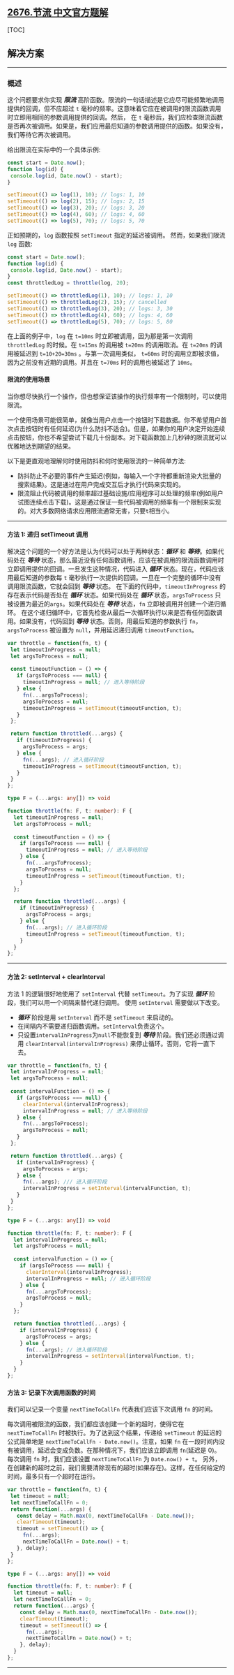 ## [2676.节流 中文官方题解](https://leetcode.cn/problems/throttle/solutions/100000/jie-liu-by-leetcode-solution-cqvu)
[TOC]

 ## 解决方案 

---

 ### 概述

 这个问题要求你实现 ***限流*** 高阶函数。限流的一句话描述是它应尽可能频繁地调用提供的回调，但不应超过 `t` 毫秒的频率。这意味着它应在被调用的限流函数调用时立即用相同的参数调用提供的回调。然后， 在 `t` 毫秒后，我们应检查限流函数是否再次被调用。如果是，我们应用最后知道的参数调用提供的函数。如果没有，我们等待它再次被调用。

 给出限流在实际中的一个具体示例:

 ```js 
const start = Date.now();
function log(id) {
  console.log(id, Date.now() - start);
}

setTimeout(() => log(1), 10); // logs: 1, 10
setTimeout(() => log(2), 15); // logs: 2, 15
setTimeout(() => log(3), 20); // logs: 3, 20
setTimeout(() => log(4), 60); // logs: 4, 60
setTimeout(() => log(5), 70); // logs: 5, 70
 ```

 正如预期的，`log` 函数按照 `setTimeout` 指定的延迟被调用。
 然而，如果我们限流 `log` 函数:

 ```js 
const start = Date.now();
function log(id) {
  console.log(id, Date.now() - start);
}
const throttledLog = throttle(log, 20);

setTimeout(() => throttledLog(1), 10); // logs: 1, 10
setTimeout(() => throttledLog(2), 15); // cancelled
setTimeout(() => throttledLog(3), 20); // logs: 3, 30
setTimeout(() => throttledLog(4), 60); // logs: 4, 60
setTimeout(() => throttledLog(5), 70); // logs: 5, 80
 ```

 在上面的例子中，`log` 在 `t=10ms` 时立即被调用，因为那是第一次调用 `throttledLog` 的时候。在 `t=15ms` 的调用被 `t=20ms` 的调用取消。在 `t=20ms` 的调用被延迟到 `t=10+20=30ms` 。与第一次调用类似， `t=60ms` 时的调用立即被求值，因为之前没有近期的调用。并且在 `t=70ms` 时的调用也被延迟了 `10ms`。

 #### 限流的使用场景

 当你想尽快执行一个操作，但也想保证该操作的执行频率有一个限制时，可以使用限流。

 一个使用场景可能很简单，就像当用户点击一个按钮时下载数据。你不希望用户首次点击按钮时有任何延迟(为什么防抖不适合)。但是，如果你的用户决定开始连续点击按钮，你也不希望尝试下载几十份副本。对下载函数加上几秒钟的限流就可以优雅地达到期望的结果。

 以下是更直观地理解何时使用防抖和何时使用限流的一种简单方法:

 - 防抖防止不必要的事件产生延迟(例如，每输入一个字符都重新渲染大批量的搜索结果)。这是通过在用户完成交互后才执行代码来实现的。 
 -  限流阻止代码被调用的频率超过基础设施/应用程序可以处理的频率(例如用户试图连续点击下载)。这是通过保证一些代码被调用的频率有一个限制来实现的。对大多数网络请求应用限流通常无害，只要`t`相当小。

---

 #### 方法 1: 递归 setTimeout 调用

 解决这个问题的一个好方法是认为代码可以处于两种状态：***循环*** 和 ***等待***。如果代码处在 ***等待*** 状态，那么最近没有任何函数调用，应该在被调用的限流函数调用时立即调用提供的回调。一旦发生这种情况，代码进入 ***循环*** 状态。现在，代码应该用最后知道的参数每 `t` 毫秒执行一次提供的回调。一旦在一个完整的循环中没有调用限流函数，它就会回到 ***等待*** 状态。
 在下面的代码中，`timeoutInProgress` 的存在表示代码是否处在 ***循环*** 状态。如果代码处在 ***循环*** 状态，`argsToProcess` 只被设置为最近的`args`。如果代码处在 ***等待*** 状态，`fn` 立即被调用并创建一个递归循环。
 在这个递归循环中，它首先检查从最后一次循环执行以来是否有任何函数调用。如果没有，代码回到 ***等待*** 状态。否则，用最后知道的参数执行 `fn`，`argsToProcess` 被设置为 `null`，并用延迟递归调用 `timeoutFunction`。

 ```JavaScript [slu1]
var throttle = function(fn, t) {
  let timeoutInProgress = null;
  let argsToProcess = null;
  
  const timeoutFunction = () => {
    if (argsToProcess === null) {
      timeoutInProgress = null; // 进入等待阶段
    } else {
      fn(...argsToProcess);
      argsToProcess = null;
      timeoutInProgress = setTimeout(timeoutFunction, t);
    }
  };

  return function throttled(...args) {
    if (timeoutInProgress) {
      argsToProcess = args;
    } else {
      fn(...args); // 进入循环阶段
      timeoutInProgress = setTimeout(timeoutFunction, t);
    }
  }
};
 ```

```TypeScript [slu1]
type F = (...args: any[]) => void

function throttle(fn: F, t: number): F {
  let timeoutInProgress = null;
  let argsToProcess = null;
  
  const timeoutFunction = () => {
    if (argsToProcess === null) {
      timeoutInProgress = null; // 进入等待阶段
    } else {
      fn(...argsToProcess);
      argsToProcess = null;
      timeoutInProgress = setTimeout(timeoutFunction, t);
    }
  };

  return function throttled(...args) {
    if (timeoutInProgress) {
      argsToProcess = args;
    } else {
      fn(...args); // 进入循环阶段
      timeoutInProgress = setTimeout(timeoutFunction, t);
    }
  }
};
```

---

 #### 方法 2: setInterval + clearInterval

 方法 1 的逻辑很好地使用了 `setInterval` 代替 `setTimeout`。为了实现 ***循环*** 阶段，我们可以用一个间隔来替代递归调用。
 使用 `setInterval` 需要做以下改变。

 - ***循环*** 阶段是用 `setInterval` 而不是 `setTimeout` 来启动的。
 - 在间隔内不需要递归函数调用。`setInterval`负责这个。
 - 只设置`intervalInProgress`为`null`不能恢复到 ***等待*** 阶段。我们还必须通过调用 `clearInterval(intervalInProgress)` 来停止循环。否则，它将一直下去。

 ```JavaScript [slu2]
var throttle = function(fn, t) {
  let intervalInProgress = null;
  let argsToProcess = null;
  
  const intervalFunction = () => {
    if (argsToProcess === null) {
      clearInterval(intervalInProgress);
      intervalInProgress = null; // 进入等待阶段
    } else {
      fn(...argsToProcess);
      argsToProcess = null;
    }
  };

  return function throttled(...args) {
    if (intervalInProgress) {
      argsToProcess = args;
    } else {
      fn(...args); /// 进入循环阶段
      intervalInProgress = setInterval(intervalFunction, t);
    }
  }
};
 ```

```TypeScript [slu2]
type F = (...args: any[]) => void

function throttle(fn: F, t: number): F {
  let intervalInProgress = null;
  let argsToProcess = null;
  
  const intervalFunction = () => {
    if (argsToProcess === null) {
      clearInterval(intervalInProgress);
      intervalInProgress = null; // 进入循环阶段
    } else {
      fn(...argsToProcess);
      argsToProcess = null;
    }
  };

  return function throttled(...args) {
    if (intervalInProgress) {
      argsToProcess = args;
    } else {
      fn(...args); // 进入循环阶段
      intervalInProgress = setInterval(intervalFunction, t);
    }
  }
};
```

 #### 方法 3: 记录下次调用函数的时间

 我们可以记录一个变量 `nextTimeToCallFn` 代表我们应该下次调用 `fn` 的时间。

 每次调用被限流的函数，我们都应该创建一个新的超时，使得它在 `nextTimeToCallFn` 时被执行。为了达到这个结果，传递给 `setTimeout` 的延迟的公式简单地是 `nextTimeToCallFn - Date.now()`。注意，如果 `fn` 在一段时间内没有被调用，延迟会变成负数。在那种情况下，我们应该立即调用 `fn`(延迟是 0)。
 每次调用 `fn` 时，我们应该设置 `nextTimeToCallFn` 为 `Date.now() + t`。
 另外，在创建新的超时之前，我们需要清除现有的超时(如果存在)。这样，在任何给定的时间，最多只有一个超时在运行。

 ```JavaScript [slu3]
var throttle = function(fn, t) {
  let timeout = null;
  let nextTimeToCallFn = 0;
  return function(...args) {
    const delay = Math.max(0, nextTimeToCallFn - Date.now());
    clearTimeout(timeout);
    timeout = setTimeout(() => { 
      fn(...args);
      nextTimeToCallFn = Date.now() + t;
    }, delay);
  }
};
 ```

```TypeScript [slu3]
type F = (...args: any[]) => void

function throttle(fn: F, t: number): F {
  let timeout = null;
  let nextTimeToCallFn = 0;
  return function(...args) {
    const delay = Math.max(0, nextTimeToCallFn - Date.now());
    clearTimeout(timeout);
    timeout = setTimeout(() => { 
      fn(...args);
      nextTimeToCallFn = Date.now() + t;
    }, delay);
  }
};
```

---